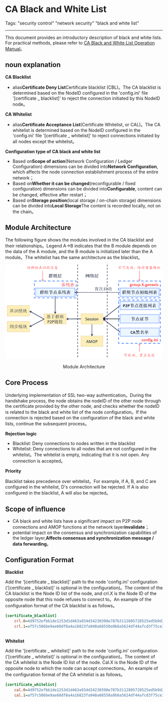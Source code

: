 # CA Black and White List

Tags: "security control" "network security" "black and white list"

----

This document provides an introductory description of black and white lists. For practical methods, please refer to [CA Black and White List Operation Manual](../../manual/certificate_list.md)。

## noun explanation

**CA Blacklist**

* alias**Certificate Deny List**Certificate blacklist (CBL)。The CA blacklist is determined based on the NodeID configured in the 'config.ini' file '[certificate _ blacklist]' to reject the connection initiated by this NodeID node。

**CA Whitelist**

* alias**Certificate Acceptance List**(Certificate Whitelist, or CAL)。The CA whitelist is determined based on the NodeID configured in the 'config.ini' file '[certificate _ whitelist]' to reject connections initiated by all nodes except the whitelist。

**Configuration type of CA black and white list**

- Based on**Scope of action**(Network Configuration / Ledger Configuration) dimensions can be divided into**Network Configuration**, which affects the node connection establishment process of the entire network；
- Based on**Whether it can be changed**(reconfigurable / fixed configuration) dimensions can be divided into**Configurable**, content can be changed, effective after restart；
- Based on**Storage position**(local storage / on-chain storage) dimensions can be divided into**Local Storage**The content is recorded locally, not on the chain。

## Module Architecture

The following figure shows the modules involved in the CA blacklist and their relationships。Legend A->B indicates that the B module depends on the data of the A module, and the B module is initialized later than the A module。The whitelist has the same architecture as the blacklist。

![](../../../images/node_management/architecture.png)

<center>Module Architecture</center>

## Core Process

Underlying implementation of SSL two-way authentication。During the handshake process, the node obtains the nodeID of the other node through the certificate provided by the other node, and checks whether the nodeID is related to the black and white list of the node configuration。If the connection is rejected based on the configuration of the black and white lists, continue the subsequent process。

**Rejection logic**

* Blacklist: Deny connections to nodes written in the blacklist
* Whitelist: Deny connections to all nodes that are not configured in the whitelist。The whitelist is empty, indicating that it is not open. Any connection is accepted。

**Priority**

Blacklist takes precedence over whitelist。For example, if A, B, and C are configured in the whitelist, D's connection will be rejected. If A is also configured in the blacklist, A will also be rejected。

## Scope of influence

- CA black and white lists have a significant impact on P2P node connections and AMOP functions at the network layer**invalidate**；
- potential impact on the consensus and synchronization capabilities of the ledger layer,**Affects consensus and synchronization message / data forwarding**。

## Configuration Format

**Blacklist**

Add the '[certificate _ blacklist]' path to the node 'config.ini' configuration ('[certificate _ blacklist]' is optional in the configuration)。The content of the CA blacklist is the Node ID list of the node, and crl.X is the Node ID of the opposite node that this node refuses to connect to。An example of the configuration format of the CA blacklist is as follows。

```ini
[certificate_blacklist]
    crl.0=4d9752efbb1de1253d1d463a934d34230398e787b3112805728525ed5b9d2ba29e4ad92c6fcde5156ede8baa5aca372a209f94dc8f283c8a4fa63e3787c338a4
    crl.1=af57c506be9ae60df8a4a16823fa948a68550a9b6a5624df44afcd3f75ce3afc6bb1416bcb7018e1a22c5ecbd016a80ffa57b4a73adc1aeaff4508666c9b633a
   
```

**Whitelist**

Add the '[certificate _ whitelist]' path to the node 'config.ini' configuration ('[certificate _ whitelist]' is optional in the configuration)。The content of the CA whitelist is the Node ID list of the node. Cal.X is the Node ID of the opposite node to which the node can accept connections。An example of the configuration format of the CA whitelist is as follows。

``` ini
[certificate_whitelist]
    cal.0=4d9752efbb1de1253d1d463a934d34230398e787b3112805728525ed5b9d2ba29e4ad92c6fcde5156ede8baa5aca372a209f94dc8f283c8a4fa63e3787c338a4
    cal.1=af57c506be9ae60df8a4a16823fa948a68550a9b6a5624df44afcd3f75ce3afc6bb1416bcb7018e1a22c5ecbd016a80ffa57b4a73adc1aeaff4508666c9b633a
```
